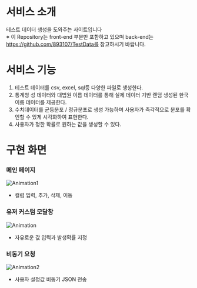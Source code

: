 # 서비스 소개
테스트 데이터 생성을 도와주는 사이트입니다     
※ 이 Repository는 front-end 부분만 포함하고 있으며 back-end는 https://github.com/893107/TestData를 참고하시기 바랍니다. 

# 서비스 기능
1. 테스트 데이터를 csv, excel, sql등 다양한 파일로 생성한다.
2. 통계청 성 데이터와 대법원 이름 데이터를 통해 실제 데이터 기반 랜덤 생성된 한국 이름 데이터를 제공한다.
3. 수치데이터를 균등분포 / 정규분포로 생성 가능하며 사용자가 즉각적으로 분포를 확인할 수 있게 시각화하여 표현한다.
4. 사용자가 정한 확률로 원하는 값을 생성할 수 있다.

# 구현 화면

### 메인 페이지    
![Animation1](https://user-images.githubusercontent.com/105038597/189892063-bff52afc-9edd-4946-b2b2-02deb3554efd.gif)
- 컬럼 입력, 추가, 삭제, 이동

### 유저 커스텀 모달창    
![Animation](https://user-images.githubusercontent.com/105038597/189890959-04dc2238-ed97-49bf-bcc9-844b5ce1b8e4.gif)
- 자유로운 값 입력과 발생확률 지정

### 비동기 요청
![Animation2](https://user-images.githubusercontent.com/105038597/189892002-bf8f34c8-169c-4c55-aa91-05e58f65807e.gif)
- 사용자 설정값 비동기 JSON 전송

